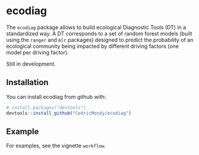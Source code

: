 
<!-- README.md is generated from README.Rmd. Please edit that file -->

# ecodiag

The `ecodiag` package allows to build ecological Diagnostic Tools (DT)
in a standardized way. A DT corresponds to a set of random forest models
(built using the `ranger` and `mlr` packages) designed to predict the
probability of an ecological community being impacted by different
driving factors (one model per driving factor).

Still in development.

## Installation

You can install ecodiag from github with:

``` r
# install.packages("devtools")
devtools::install_github("CedricMondy/ecodiag")
```

## Example

For examples, see the vignette `workflow`.
